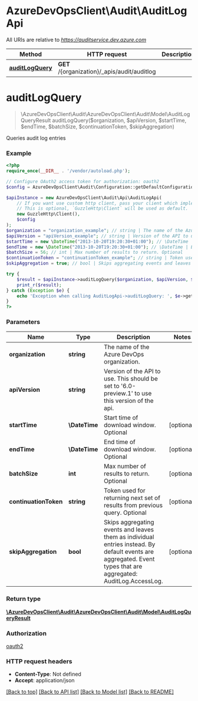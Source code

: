 # AzureDevOpsClient\Audit\AuditLogApi

All URIs are relative to *https://auditservice.dev.azure.com*

Method | HTTP request | Description
------------- | ------------- | -------------
[**auditLogQuery**](AuditLogApi.md#auditLogQuery) | **GET** /{organization}/_apis/audit/auditlog | 


# **auditLogQuery**
> \AzureDevOpsClient\Audit\AzureDevOpsClient\Audit\Model\AuditLogQueryResult auditLogQuery($organization, $apiVersion, $startTime, $endTime, $batchSize, $continuationToken, $skipAggregation)



Queries audit log entries

### Example
```php
<?php
require_once(__DIR__ . '/vendor/autoload.php');

// Configure OAuth2 access token for authorization: oauth2
$config = AzureDevOpsClient\Audit\Configuration::getDefaultConfiguration()->setAccessToken('YOUR_ACCESS_TOKEN');

$apiInstance = new AzureDevOpsClient\Audit\Api\AuditLogApi(
    // If you want use custom http client, pass your client which implements `GuzzleHttp\ClientInterface`.
    // This is optional, `GuzzleHttp\Client` will be used as default.
    new GuzzleHttp\Client(),
    $config
);
$organization = "organization_example"; // string | The name of the Azure DevOps organization.
$apiVersion = "apiVersion_example"; // string | Version of the API to use.  This should be set to '6.0-preview.1' to use this version of the api.
$startTime = new \DateTime("2013-10-20T19:20:30+01:00"); // \DateTime | Start time of download window. Optional
$endTime = new \DateTime("2013-10-20T19:20:30+01:00"); // \DateTime | End time of download window. Optional
$batchSize = 56; // int | Max number of results to return. Optional
$continuationToken = "continuationToken_example"; // string | Token used for returning next set of results from previous query. Optional
$skipAggregation = true; // bool | Skips aggregating events and leaves them as individual entries instead. By default events are aggregated. Event types that are aggregated: AuditLog.AccessLog.

try {
    $result = $apiInstance->auditLogQuery($organization, $apiVersion, $startTime, $endTime, $batchSize, $continuationToken, $skipAggregation);
    print_r($result);
} catch (Exception $e) {
    echo 'Exception when calling AuditLogApi->auditLogQuery: ', $e->getMessage(), PHP_EOL;
}
?>
```

### Parameters

Name | Type | Description  | Notes
------------- | ------------- | ------------- | -------------
 **organization** | **string**| The name of the Azure DevOps organization. |
 **apiVersion** | **string**| Version of the API to use.  This should be set to &#39;6.0-preview.1&#39; to use this version of the api. |
 **startTime** | **\DateTime**| Start time of download window. Optional | [optional]
 **endTime** | **\DateTime**| End time of download window. Optional | [optional]
 **batchSize** | **int**| Max number of results to return. Optional | [optional]
 **continuationToken** | **string**| Token used for returning next set of results from previous query. Optional | [optional]
 **skipAggregation** | **bool**| Skips aggregating events and leaves them as individual entries instead. By default events are aggregated. Event types that are aggregated: AuditLog.AccessLog. | [optional]

### Return type

[**\AzureDevOpsClient\Audit\AzureDevOpsClient\Audit\Model\AuditLogQueryResult**](../Model/AuditLogQueryResult.md)

### Authorization

[oauth2](../../README.md#oauth2)

### HTTP request headers

 - **Content-Type**: Not defined
 - **Accept**: application/json

[[Back to top]](#) [[Back to API list]](../../README.md#documentation-for-api-endpoints) [[Back to Model list]](../../README.md#documentation-for-models) [[Back to README]](../../README.md)

